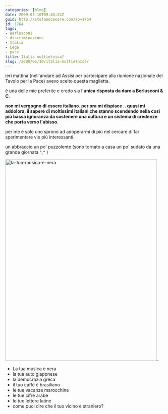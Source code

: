 ```yaml
---
categories: [blog]
date: 2009-05-10T09:44:24Z
guid: http://stefanocecere.com/?p=1764
id: 1764
tags:
- Berlusconi
- discriminazione
- Italia
- Lega
- pace
title: Italia multietnica?
slug: /2009/05/10/italia-multietnica/
---
```


ieri mattina (nell'andare ad Assisi per partecipare alla riunione nazionale del Tavolo per la Pace) avevo scelto questa maglietta.

è una delle mie preferite e credo sia l'**unica risposta da dare a Berlusconi & C**.

**non mi vergogno di essere italiano. per ora mi dispiace .. quasi mi addolora, il sapere di moltissimi italiani che stanno scendendo nella così più bassa ignoranza da sostenere una cultura e un sistema di credenze che porta verso l'abisso**.

per me è solo uno sprono ad adoperarmi di più nel cercare di far sperimentare vie più interessanti.

un abbraccio un po' puzzolente (sono tornato a casa un po' sudato da una grande giornata ^_^ )

<img class="aligncenter size-full wp-image-1765" title="la-tua-musica-e-nera" src="http://stefanocecere.com/wp-content/uploads/sites/3/2009/05/la-tua-musica-e-nera.jpg" alt="la-tua-musica-e-nera" width="480" height="640" srcset="http://stefanocecere.com/wp-content/uploads/sites/3/2009/05/la-tua-musica-e-nera.jpg 480w, http://stefanocecere.com/wp-content/uploads/sites/3/2009/05/la-tua-musica-e-nera-225x300.jpg 225w" sizes="(max-width: 480px) 100vw, 480px" />_</p> 

- La tua musica è nera
- la tua auto giappnese
- la democrazia greca
- il tuo caffè é brasiliano
- le tue vacanze marocchine
- le tue cifre arabe
- le tue lettere latine
- come puoi dire che il tuo vicino è straniero?

</em>